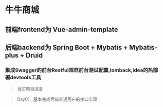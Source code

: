 # 牛牛商城
## 前端frontend为 Vue-admin-template
## 后端backend为 Spring Boot + Mybatis + Mybatis-plus + Druid 
###  集成Swagger的前台Restful规范前台测试配置,lomback,idea的热部署devtools工具

> 当前项目进度

> Day01__基本完成后端普通用户的接口实现
